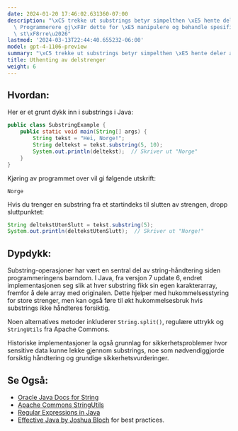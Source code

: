 ```yaml
---
date: 2024-01-20 17:46:02.631360-07:00
description: "\xC5 trekke ut substrings betyr simpelthen \xE5 hente deler av en streng.\
  \ Programmerere gj\xF8r dette for \xE5 manipulere og behandle spesifikke data fra\
  \ st\xF8rre\u2026"
lastmod: '2024-03-13T22:44:40.655232-06:00'
model: gpt-4-1106-preview
summary: "\xC5 trekke ut substrings betyr simpelthen \xE5 hente deler av en streng."
title: Uthenting av delstrenger
weight: 6
---
```


## Hvordan:
Her er et grunt dykk inn i substrings i Java:

```java
public class SubstringExample {
    public static void main(String[] args) {
        String tekst = "Hei, Norge!";
        String deltekst = tekst.substring(5, 10);
        System.out.println(deltekst);  // Skriver ut "Norge"
    }
}
```
Kjøring av programmet over vil gi følgende utskrift:

```
Norge
```

Hvis du trenger en substring fra et startindeks til slutten av strengen, dropp sluttpunktet:

```java
String deltekstUtenSlutt = tekst.substring(5);
System.out.println(deltekstUtenSlutt);  // Skriver ut "Norge!"
```

## Dypdykk:
Substring-operasjoner har vært en sentral del av string-håndtering siden programmeringens barndom. I Java, fra versjon 7 update 6, endret implementasjonen seg slik at hver substring fikk sin egen karakterarray, fremfor å dele array med originalen. Dette hjelper med hukommelsesstyring for store strenger, men kan også føre til økt hukommelsesbruk hvis substrings ikke håndteres forsiktig.

Noen alternatives metoder inkluderer `String.split()`, regulære uttrykk og `StringUtils` fra Apache Commons.

Historiske implementasjoner la også grunnlag for sikkerhetsproblemer hvor sensitive data kunne lekke gjennom substrings, noe som nødvendiggjorde forsiktig håndtering og grundige sikkerhetsvurderinger.

## Se Også:
- [Oracle Java Docs for String](https://docs.oracle.com/en/java/javase/)
- [Apache Commons StringUtils](https://commons.apache.org/proper/commons-lang/)
- [Regular Expressions in Java](https://docs.oracle.com/en/java/javase/17/docs/api/java.base/java/util/regex/Pattern.html)
- [Effective Java by Joshua Bloch](https://www.pearson.com/us/higher-education/program/Bloch-Effective-Java-3rd-Edition/PGM334842.html) for best practices.
